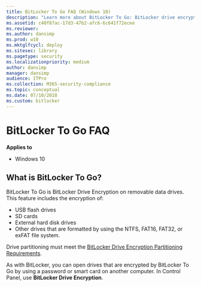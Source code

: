 ```yaml
---
title: BitLocker To Go FAQ (Windows 10)
description: "Learn more about BitLocker To Go: BitLocker drive encryption for removable drives."
ms.assetid: c40f87ac-17d3-47b2-afc6-6c641f72ecee
ms.reviewer: 
ms.author: dansimp
ms.prod: w10
ms.mktglfcycl: deploy
ms.sitesec: library
ms.pagetype: security
ms.localizationpriority: medium
author: dansimp
manager: dansimp
audience: ITPro
ms.collection: M365-security-compliance
ms.topic: conceptual
ms.date: 07/10/2018
ms.custom: bitlocker
---
```


# BitLocker To Go FAQ

**Applies to**
-   Windows 10

## What is BitLocker To Go?

BitLocker To Go is BitLocker Drive Encryption on removable data drives. This feature includes the encryption of: 

- USB flash drives
- SD cards
- External hard disk drives
- Other drives that are formatted by using the NTFS, FAT16, FAT32, or exFAT file system. 
 
Drive partitioning must meet the [BitLocker Drive Encryption Partitioning Requirements](https://docs.microsoft.com/windows-hardware/manufacture/desktop/bitlocker-drive-encryption#bitlocker-drive-encryption-partitioning-requirements).

As with BitLocker, you can open drives that are encrypted by BitLocker To Go by using a password or smart card on another computer. In Control Panel, use **BitLocker Drive Encryption**. 

